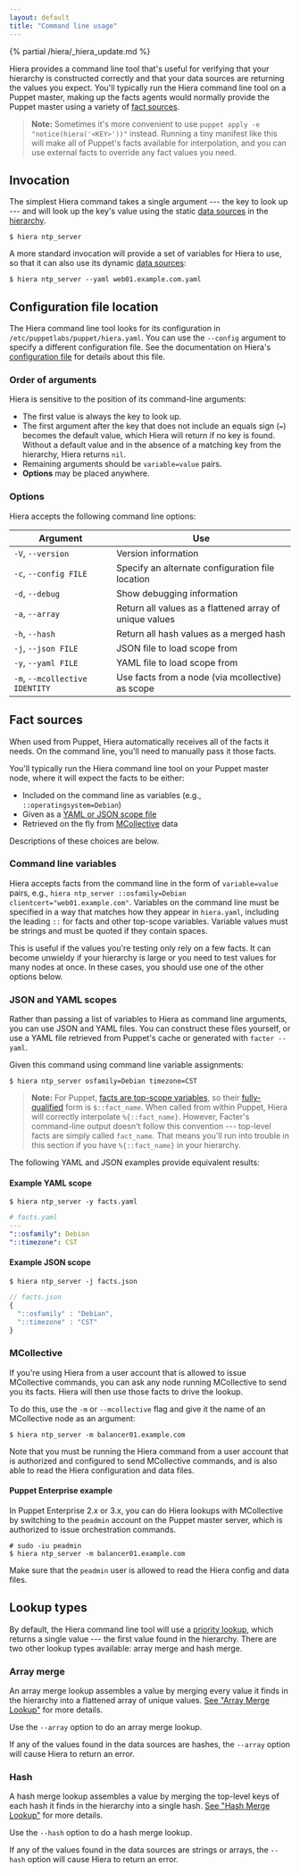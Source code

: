 ```yaml
---
layout: default
title: "Command line usage"
---
```


[priority_lookup]: ./lookup_types.html#priority-default
[hash_lookup]: ./lookup_types.html#hash-merge
[array_lookup]: ./lookup_types.html#array-merge

{% partial /hiera/_hiera_update.md %}

Hiera provides a command line tool that's useful for verifying that your hierarchy is constructed correctly and that your data sources are returning the values you expect. You'll typically run the Hiera command line tool on a Puppet master, making up the facts agents would normally provide the Puppet master using a variety of [fact sources](#fact-sources).

> **Note:** Sometimes it's more convenient to use `puppet apply -e "notice(hiera('<KEY>'))"` instead. Running a tiny manifest like this will make all of Puppet's facts available for interpolation, and you can use external facts to override any fact values you need.

## Invocation

The simplest Hiera command takes a single argument --- the key to look up --- and will look up the key's value using the static [data sources](data_sources.html) in the [hierarchy](./hierarchy.html).

`$ hiera ntp_server`

A more standard invocation will provide a set of variables for Hiera to use, so that it can also use its dynamic [data sources](./data_sources.html):

`$ hiera ntp_server --yaml web01.example.com.yaml`

## Configuration file location

The Hiera command line tool looks for its configuration in `/etc/puppetlabs/puppet/hiera.yaml`. You can use the `--config` argument to specify a different configuration file. See the documentation on Hiera's [configuration file](configuring.html#location) for details about this file.

### Order of arguments

Hiera is sensitive to the position of its command-line arguments:

- The first value is always the key to look up.
- The first argument after the key that does not include an equals sign (`=`) becomes the default value, which Hiera will return if no key is found. Without a default value and in the absence of a matching key from the hierarchy, Hiera returns `nil`.
- Remaining arguments should be `variable=value` pairs.
- **Options** may be placed anywhere.

### Options

Hiera accepts the following command line options:

Argument                              | Use
--------------------------------------|----------------------------------------------------
`-V`, `--version`                     | Version information
`-c`, `--config FILE`                 | Specify an alternate configuration file location
`-d`, `--debug`                       | Show debugging information
`-a`, `--array`                       | Return all values as a flattened array of unique values
`-h`, `--hash`                        | Return all hash values as a merged hash
`-j`, `--json FILE`                   | JSON file to load scope from
`-y`, `--yaml FILE`                   | YAML file to load scope from
`-m`, `--mcollective IDENTITY`        | Use facts from a node (via mcollective) as scope



## Fact sources

When used from Puppet, Hiera automatically receives all of the facts it needs. On the command line, you'll need to manually pass it those facts.

You'll typically run the Hiera command line tool on your Puppet master node, where it will expect the facts to be either:

* Included on the command line as variables (e.g., `::operatingsystem=Debian`)
* Given as a [YAML or JSON scope file](#json-and-yaml-scopes)
* Retrieved on the fly from [MCollective](#mcollective) data

Descriptions of these choices are below.

### Command line variables

Hiera accepts facts from the command line in the form of `variable=value` pairs, e.g., `hiera ntp_server ::osfamily=Debian clientcert="web01.example.com"`. Variables on the command line must be specified in a way that matches how they appear in `hiera.yaml`, including the leading `::` for facts and other top-scope variables. Variable values must be strings and must be quoted if they contain spaces.

This is useful if the values you're testing only rely on a few facts. It can become unwieldy if your hierarchy is large or you need to test values for many nodes at once. In these cases, you should use one of the other options below.

### JSON and YAML scopes

Rather than passing a list of variables to Hiera as command line arguments, you can use JSON and YAML files. You can construct these files yourself, or use a YAML file retrieved from Puppet's cache or generated with `facter --yaml`.

Given this command using command line variable assignments:

`$ hiera ntp_server osfamily=Debian timezone=CST`

>**Note:** For Puppet, [facts are top-scope variables](/puppet/latest/reference/lang_variables.html#facts-and-built-in-variables), so their [fully-qualified](/puppet/latest/reference/lang_scope.html#accessing-out-of-scope-variables) form is `$::fact_name`. When called from within Puppet, Hiera will correctly interpolate `%{::fact_name}`. However, Facter's command-line output doesn't follow this convention --- top-level facts are simply called `fact_name`. That means you'll run into trouble in this section if you have `%{::fact_name}` in your hierarchy.

The following YAML and JSON examples provide equivalent results:

#### Example YAML scope

`$ hiera ntp_server -y facts.yaml`

``` yaml
# facts.yaml
---
"::osfamily": Debian
"::timezone": CST
```



#### Example JSON scope

`$ hiera ntp_server -j facts.json`

``` javascript
// facts.json
{
  "::osfamily" : "Debian",
  "::timezone" : "CST"
}
```



### MCollective

If you're using Hiera from a user account that is allowed to issue MCollective commands, you can ask any node running MCollective to send you its facts. Hiera will then use those facts to drive the lookup.

To do this, use the `-m` or `--mcollective` flag and give it the name of an MCollective node as an argument:

    $ hiera ntp_server -m balancer01.example.com

Note that you must be running the Hiera command from a user account that is authorized and configured to send MCollective commands, and is also able to read the Hiera configuration and data files.

#### Puppet Enterprise example

In Puppet Enterprise 2.x or 3.x, you can do Hiera lookups with MCollective by switching to the `peadmin` account on the Puppet master server, which is authorized to issue orchestration commands.

    # sudo -iu peadmin
    $ hiera ntp_server -m balancer01.example.com

Make sure that the `peadmin` user is allowed to read the Hiera config and data files.


## Lookup types

By default, the Hiera command line tool will use a [priority lookup][priority_lookup], which returns a single value --- the first value found in the hierarchy. There are two other lookup types available: array merge and hash merge.

### Array merge

An array merge lookup assembles a value by merging every value it finds in the hierarchy into a flattened array of unique values. [See "Array Merge Lookup"][array_lookup] for more details.

Use the `--array` option to do an array merge lookup.

If any of the values found in the data sources are hashes, the `--array` option will cause Hiera to return an error.

### Hash

A hash merge lookup assembles a value by merging the top-level keys of each hash it finds in the hierarchy into a single hash. [See "Hash Merge Lookup"][hash_lookup] for more details.

Use the `--hash` option to do a hash merge lookup.

If any of the values found in the data sources are strings or arrays, the `--hash` option will cause Hiera to return an error.

